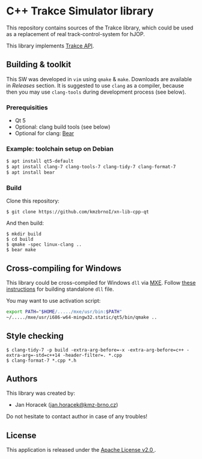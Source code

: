 # C++ Trakce Simulator library

This repository contains sources of the Trakce library, which could be used
as a replacement of real track-control-system for hJOP.

This library implements
[Trakce API](https://github.com/kmzbrnoI/xn-lib-cpp-qt/wiki).

## Building & toolkit

This SW was developed in `vim` using `qmake` & `make`. Downloads are available
in *Releases* section. It is suggested to use `clang` as a compiler, because
then you may use `clang-tools` during development process (see below).

### Prerequisities

 * Qt 5
 * Optional: clang build tools (see below)
 * Optional for clang: [Bear](https://github.com/rizsotto/Bear)

### Example: toolchain setup on Debian

```bash
$ apt install qt5-default
$ apt install clang-7 clang-tools-7 clang-tidy-7 clang-format-7
$ apt install bear
```

### Build

Clone this repository:

```
$ git clone https://github.com/kmzbrnoI/xn-lib-cpp-qt
```

And then build:

```
$ mkdir build
$ cd build
$ qmake -spec linux-clang ..
$ bear make
```

## Cross-compiling for Windows

This library could be cross-compiled for Windows `dll` via [MXE](https://mxe.cc/).
Follow [these instructions](https://stackoverflow.com/questions/14170590/building-qt-5-on-linux-for-windows)
for building standalone `dll` file.

You may want to use activation script:

```bash
export PATH="$HOME/...../mxe/usr/bin:$PATH"
~/...../mxe/usr/i686-w64-mingw32.static/qt5/bin/qmake ..
```

## Style checking

```
$ clang-tidy-7 -p build -extra-arg-before=-x -extra-arg-before=c++ -extra-arg=-std=c++14 -header-filter=. *.cpp
$ clang-format-7 *.cpp *.h
```

## Authors

This library was created by:

 * Jan Horacek ([jan.horacek@kmz-brno.cz](mailto:jan.horacek@kmz-brno.cz))

Do not hesitate to contact author in case of any troubles!

## License

This application is released under the [Apache License v2.0
](https://www.apache.org/licenses/LICENSE-2.0).
